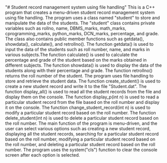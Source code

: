 "# Student record management system using file handling" 
This is a C++ program that creates a menu-driven student record management system using file handling. The program uses a class named "student" to store and manipulate the data of the students.
The "student" class contains private variables such as rollno, name, DBMS_marks, math_marks, cprogramming_marks, python_marks, DCN_marks, percentage, and grade. The class also contains public member functions such as getdata(), showdata(), calculate(), and retrollno().
The function getdata() is used to input the data of the students such as roll number, name, and marks in various subjects.The function calculate() is used to calculate the percentage and grade of the student based on the marks obtained in different subjects. The function showdata() is used to display the data of the students along with their percentage and grade. The function retrollno() returns the roll number of the student.
The program uses file handling to store and retrieve the student data. The function create_student() is used to create a new student record and write it to the file "Student.dat". The function display_all() is used to read all the student records from the file and display them on the console. The function display_p(int n) is used to read a particular student record from the file based on the roll number and display it on the console. The function change_student_record(int n) is used to modify a particular student record based on the roll number. The function delete_student(int n) is used to delete a particular student record based on the roll number.
The main function of the program is menu-driven, and the user can select various options such as creating a new student record, displaying all the student records, searching for a particular student record based on the roll number, modifying a particular student record based on the roll number, and deleting a particular student record based on the roll number. The program uses the system("cls") function to clear the console screen after each option is selected.
